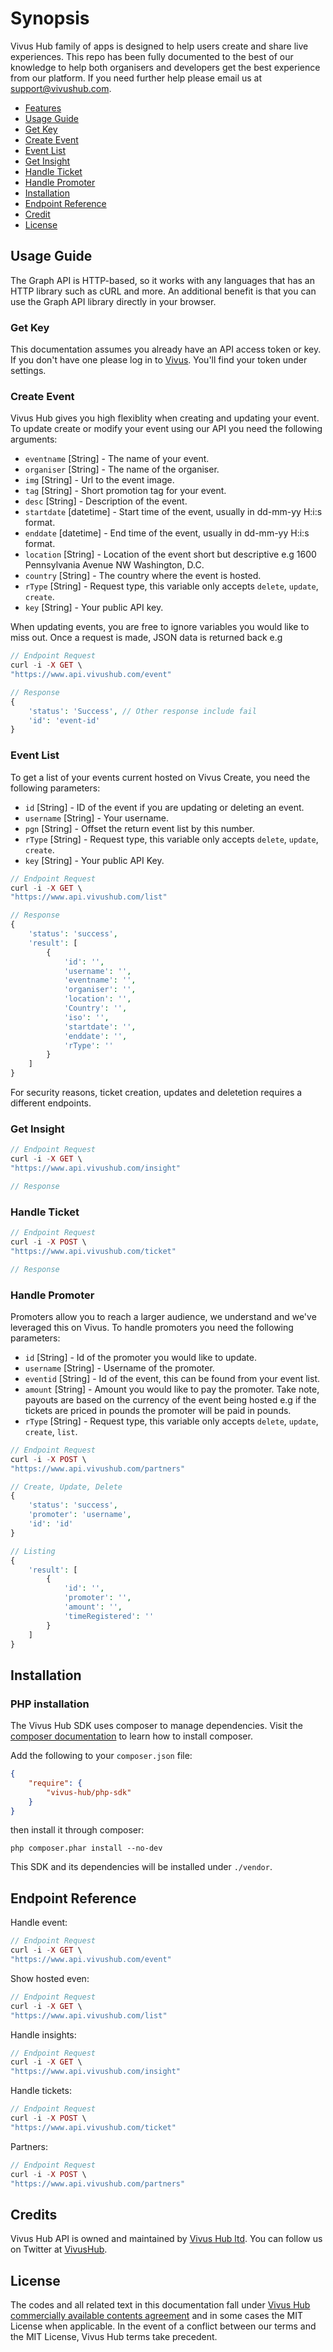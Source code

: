 # Synopsis
Vivus Hub family of apps is designed to help users create and share live experiences. This repo has been fully documented to the best of our knowledge to help both organisers and developers get the best experience from our platform. If you need further help please email us at support@vivushub.com.

- [Features](#features)
- [Usage Guide](#usage-guide)
 - [Get Key](#get-key)
 - [Create Event](#create-event)
 - [Event List](#event-list)
 - [Get Insight](#get-insight)
 - [Handle Ticket](#handle-ticket)
 - [Handle Promoter](#handle-promoter)
 - [Installation](#installation)
- [Endpoint Reference](#endpoint-reference) 
- [Credit](#credit)
- [License](#license)

## Usage Guide
The Graph API is HTTP-based, so it works with any languages that has an HTTP library such as cURL and more. An additional benefit is that you can use the Graph API library directly in your browser. 

### Get Key
This documentation assumes you already have an API access token or key. If you don't have one please log in to [Vivus](https://www.vivushub.com/vivus/interface/settings?ref=github). You'll find your token under settings.

### Create Event
Vivus Hub gives you high flexiblity when creating and updating your event. To update create or modify your event using our API you need the following arguments:
* `eventname` [String] - The name of your event.
* `organiser` [String] - The name of the organiser.
* `img` [String] - Url to the event image.
* `tag` [String] - Short promotion tag for your event.
* `desc` [String] - Description of the event.
* `startdate` [datetime] - Start time of the event, usually in dd-mm-yy H:i:s format.
* `enddate` [datetime] - End time of the event, usually in dd-mm-yy H:i:s format.
* `location` [String] - Location of the event short but descriptive e.g 1600 Pennsylvania Avenue NW Washington, D.C.
* `country` [String] - The country where the event is hosted.
* `rType` [String] -  Request type, this variable only accepts `delete`, `update`, `create`.
* `key` [String] - Your public API key.

When updating events, you are free to ignore variables you would like to miss out. Once a request is made, JSON data is returned back e.g 


```php 
// Endpoint Request
curl -i -X GET \
"https://www.api.vivushub.com/event"

// Response 
{
    'status': 'Success', // Other response include fail
    'id': 'event-id'
}
```

### Event List
To get a list of your events current hosted on Vivus Create, you need the following parameters:
* `id` [String] - ID of the event if you are updating or deleting an event.
* `username` [String] - Your username.
* `pgn` [String] - Offset the return event list by this number.
* `rType` [String] -  Request type, this variable only accepts `delete`, `update`, `create`.
* `key` [String] - Your public API Key.
```php
// Endpoint Request
curl -i -X GET \
"https://www.api.vivushub.com/list"

// Response 
{
    'status': 'success',
    'result': [
        {
            'id': '',
            'username': '',
            'eventname': '',
            'organiser': '',
            'location': '',
            'Country': '',
            'iso': '',
            'startdate': '',
            'enddate': '',
            'rType': ''
        }
    ]
}
```
For security reasons, ticket creation, updates and deletetion requires a different endpoints. 
### Get Insight
```php 
// Endpoint Request
curl -i -X GET \
"https://www.api.vivushub.com/insight"

// Response 
```

### Handle Ticket
```php 
// Endpoint Request
curl -i -X POST \
"https://www.api.vivushub.com/ticket"

// Response 
```

### Handle Promoter
Promoters allow you to reach a larger audience, we understand and we've leveraged this on Vivus. To handle promoters you need the following parameters: 
* `id` [String] - Id of the promoter you would like to update.
* `username` [String] - Username of the promoter.
* `eventid` [String] - Id of the event, this can be found from your event list.
* `amount` [String] - Amount you would like to pay the promoter. Take note, payouts are based on the currency of the event being hosted e.g if the tickets are priced in pounds the promoter will be paid in pounds.
* `rType` [String] - Request type, this variable only accepts `delete`, `update`, `create`, `list`.

```php 
// Endpoint Request
curl -i -X POST \
"https://www.api.vivushub.com/partners"

// Create, Update, Delete
{
    'status': 'success',
    'promoter': 'username',
    'id': 'id'
}

// Listing
{
    'result': [
        {
            'id': '',
            'promoter': '',
            'amount': '',
            'timeRegistered': ''
        }
    ]
}
```
## Installation
### PHP installation
The Vivus Hub SDK uses composer to manage dependencies. Visit the <a href="https://getcomposer.org/download/" target="_blank">composer documentation</a> to learn how to install composer.

Add the following to your `composer.json` file:

```json
{
    "require": {
        "vivus-hub/php-sdk"
    }
}
```
then install it through composer:

```shell
php composer.phar install --no-dev
```

This SDK and its dependencies will be installed under `./vendor`.

## Endpoint Reference
Handle event:
```php 
// Endpoint Request
curl -i -X GET \
"https://www.api.vivushub.com/event"
```
Show hosted even:
```php
// Endpoint Request
curl -i -X GET \
"https://www.api.vivushub.com/list"
```
Handle insights:
```php 
// Endpoint Request
curl -i -X GET \
"https://www.api.vivushub.com/insight"
```
Handle tickets:
```php 
// Endpoint Request
curl -i -X POST \
"https://www.api.vivushub.com/ticket"
```
Partners: 
```php 
// Endpoint Request
curl -i -X POST \
"https://www.api.vivushub.com/partners"
```
## Credits
Vivus Hub API is owned and maintained by [Vivus Hub ltd](https://www.vivushub.com/vivus/?ref=github&adFor=events). You can follow us on Twitter at [VivusHub](https://www.twitter.com/vivushub).

## License
The codes and all related text in this documentation fall under [Vivus Hub commercially available contents agreement](https://www.vivushub.com/vivus/interface/terms) and in some cases the MIT License when applicable. In the event of a conflict between our terms and the MIT License, Vivus Hub terms take precedent.